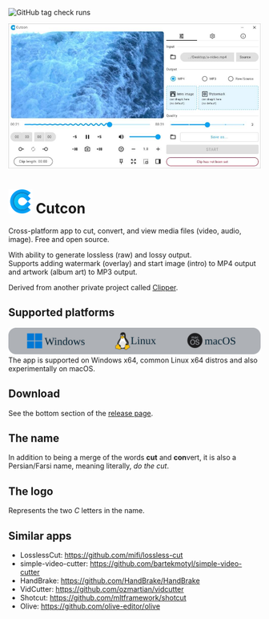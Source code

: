 ![GitHub tag check runs](https://img.shields.io/github/check-runs/mahozad/cutcon/prod?label=tests)

<div align="center">
  <picture>
    <source media="(prefers-color-scheme: dark)" srcset="raw/demo-dark.jpg">
    <source media="(prefers-color-scheme: light)" srcset="raw/demo-light.jpg">
    <img alt="Cutcon demo screenshot" src="raw/demo-light.jpg">
  </picture>
</div>

# <img src="raw/logo.svg" alt="Logo"> Cutcon
Cross-platform app to cut, convert, and view media files (video, audio, image). Free and open source.

With ability to generate lossless (raw) and lossy output.  
Supports adding watermark (overlay) and start image (intro) to MP4 output and artwork (album art) to MP3 output.

Derived from another private project called [Clipper](https://mahozad.ir/cutcon).

## Supported platforms
<img width="1000px" alt="Supported operating systems" src="raw/supported-oses.svg" />
The app is supported on Windows x64, common Linux x64 distros and also experimentally on macOS.

## Download
See the bottom section of the [release page](https://github.com/mahozad/cutcon/releases).

## The name
In addition to being a merge of the words **cut** and **con**vert,
it is also a Persian/Farsi name, meaning literally, *do the cut*.

## The logo
Represents the two *C* letters in the name.

## Similar apps
  - LosslessCut: https://github.com/mifi/lossless-cut
  - simple-video-cutter: https://github.com/bartekmotyl/simple-video-cutter
  - HandBrake: https://github.com/HandBrake/HandBrake
  - VidCutter: https://github.com/ozmartian/vidcutter
  - Shotcut: https://github.com/mltframework/shotcut
  - Olive: https://github.com/olive-editor/olive
